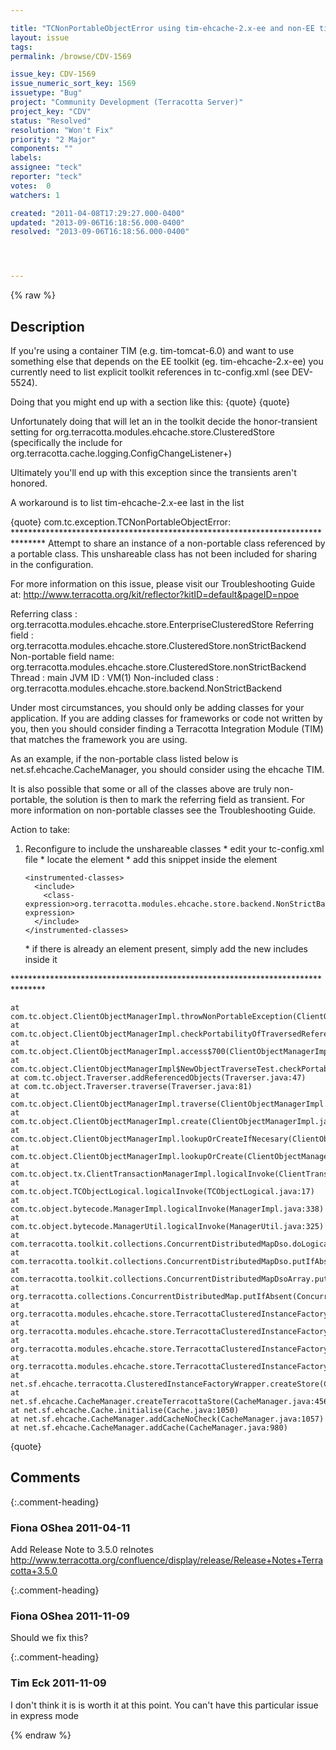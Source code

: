 ```yaml
---

title: "TCNonPortableObjectError using tim-ehcache-2.x-ee and non-EE tims"
layout: issue
tags: 
permalink: /browse/CDV-1569

issue_key: CDV-1569
issue_numeric_sort_key: 1569
issuetype: "Bug"
project: "Community Development (Terracotta Server)"
project_key: "CDV"
status: "Resolved"
resolution: "Won't Fix"
priority: "2 Major"
components: ""
labels: 
assignee: "teck"
reporter: "teck"
votes:  0
watchers: 1

created: "2011-04-08T17:29:27.000-0400"
updated: "2013-09-06T16:18:56.000-0400"
resolved: "2013-09-06T16:18:56.000-0400"




---
```


{% raw %}

## Description

<div markdown="1" class="description">

If you're using a container TIM (e.g. tim-tomcat-6.0) and want to use something else that depends on the EE toolkit (eg. tim-ehcache-2.x-ee) you currently need to list explicit toolkit references in tc-config.xml (see DEV-5524). 

Doing that you might end up with a <modules> section like this:
\{quote\}
    <modules>
      <module name="tim-tomcat-6.0" version="2.2.2"/>
      <module name="tim-ehcache-2.x-ee" version="1.7.0"/>
      <module group-id="org.terracotta.toolkit" name="terracotta-toolkit-1.2" version="3.0.0"/>
      <module group-id="org.terracotta.toolkit" name="terracotta-toolkit-1.2-ee" version="3.0.0"/>
    </modules>
\{quote\}

Unfortunately doing that will let an <include> in the toolkit decide the honor-transient setting for org.terracotta.modules.ehcache.store.ClusteredStore (specifically the include for  org.terracotta.cache.logging.ConfigChangeListener+) 

Ultimately you'll end up with this exception since the transients aren't honored. 

A workaround is to list tim-ehcache-2.x-ee last in the <modules> list

\{quote\}
com.tc.exception.TCNonPortableObjectError: 
\*\*\*\*\*\*\*\*\*\*\*\*\*\*\*\*\*\*\*\*\*\*\*\*\*\*\*\*\*\*\*\*\*\*\*\*\*\*\*\*\*\*\*\*\*\*\*\*\*\*\*\*\*\*\*\*\*\*\*\*\*\*\*\*\*\*\*\*\*\*\*\*\*\*\*\*\*\*\*
Attempt to share an instance of a non-portable class referenced by a portable class. This
unshareable class has not been included for sharing in the configuration.

For more information on this issue, please visit our Troubleshooting Guide at:
http://www.terracotta.org/kit/reflector?kitID=default&pageID=npoe

Referring class        : org.terracotta.modules.ehcache.store.EnterpriseClusteredStore
Referring field        : org.terracotta.modules.ehcache.store.ClusteredStore.nonStrictBackend
Non-portable field name: org.terracotta.modules.ehcache.store.ClusteredStore.nonStrictBackend
Thread                 : main
JVM ID                 : VM(1)
Non-included class     : org.terracotta.modules.ehcache.store.backend.NonStrictBackend

Under most circumstances, you should only be adding classes for your
application. If you are adding classes for frameworks or code not written by
you, then you should consider finding a Terracotta Integration Module (TIM)
that matches the framework you are using.

As an example, if the non-portable class listed below is
net.sf.ehcache.CacheManager, you should consider using the ehcache TIM.

It is also possible that some or all of the classes above are truly
non-portable, the solution is then to mark the referring field as transient.
For more information on non-portable classes see the Troubleshooting Guide.

Action to take:

1) Reconfigure to include the unshareable classes
   \* edit your tc-config.xml file
   \* locate the <dso> element
   \* add this snippet inside the <dso> element

       <instrumented-classes>
         <include>
           <class-expression>org.terracotta.modules.ehcache.store.backend.NonStrictBackend</class-expression>
         </include>
       </instrumented-classes>

   \* if there is already an <instrumented-classes> element present, simply add
     the new includes inside it

\*\*\*\*\*\*\*\*\*\*\*\*\*\*\*\*\*\*\*\*\*\*\*\*\*\*\*\*\*\*\*\*\*\*\*\*\*\*\*\*\*\*\*\*\*\*\*\*\*\*\*\*\*\*\*\*\*\*\*\*\*\*\*\*\*\*\*\*\*\*\*\*\*\*\*\*\*\*\*

	at com.tc.object.ClientObjectManagerImpl.throwNonPortableException(ClientObjectManagerImpl.java:798)
	at com.tc.object.ClientObjectManagerImpl.checkPortabilityOfTraversedReference(ClientObjectManagerImpl.java:689)
	at com.tc.object.ClientObjectManagerImpl.access$700(ClientObjectManagerImpl.java:84)
	at com.tc.object.ClientObjectManagerImpl$NewObjectTraverseTest.checkPortability(ClientObjectManagerImpl.java:1071)
	at com.tc.object.Traverser.addReferencedObjects(Traverser.java:47)
	at com.tc.object.Traverser.traverse(Traverser.java:81)
	at com.tc.object.ClientObjectManagerImpl.traverse(ClientObjectManagerImpl.java:962)
	at com.tc.object.ClientObjectManagerImpl.create(ClientObjectManagerImpl.java:307)
	at com.tc.object.ClientObjectManagerImpl.lookupOrCreateIfNecesary(ClientObjectManagerImpl.java:354)
	at com.tc.object.ClientObjectManagerImpl.lookupOrCreate(ClientObjectManagerImpl.java:335)
	at com.tc.object.tx.ClientTransactionManagerImpl.logicalInvoke(ClientTransactionManagerImpl.java:511)
	at com.tc.object.TCObjectLogical.logicalInvoke(TCObjectLogical.java:17)
	at com.tc.object.bytecode.ManagerImpl.logicalInvoke(ManagerImpl.java:338)
	at com.tc.object.bytecode.ManagerUtil.logicalInvoke(ManagerUtil.java:325)
	at com.terracotta.toolkit.collections.ConcurrentDistributedMapDso.doLogicalPut(ConcurrentDistributedMapDso.java:158)
	at com.terracotta.toolkit.collections.ConcurrentDistributedMapDso.putIfAbsent(ConcurrentDistributedMapDso.java:508)
	at com.terracotta.toolkit.collections.ConcurrentDistributedMapDsoArray.putIfAbsent(ConcurrentDistributedMapDsoArray.java:176)
	at org.terracotta.collections.ConcurrentDistributedMap.putIfAbsent(ConcurrentDistributedMap.java:144)
	at org.terracotta.modules.ehcache.store.TerracottaClusteredInstanceFactory.getOrCreateStoreInternal(TerracottaClusteredInstanceFactory.java:244)
	at org.terracotta.modules.ehcache.store.TerracottaClusteredInstanceFactory.getOrCreateStore(TerracottaClusteredInstanceFactory.java:229)
	at org.terracotta.modules.ehcache.store.TerracottaClusteredInstanceFactory.getOrCreateStore(TerracottaClusteredInstanceFactory.java:122)
	at org.terracotta.modules.ehcache.store.TerracottaClusteredInstanceFactory.createStore(TerracottaClusteredInstanceFactory.java:116)
	at net.sf.ehcache.terracotta.ClusteredInstanceFactoryWrapper.createStore(ClusteredInstanceFactoryWrapper.java:81)
	at net.sf.ehcache.CacheManager.createTerracottaStore(CacheManager.java:456)
	at net.sf.ehcache.Cache.initialise(Cache.java:1050)
	at net.sf.ehcache.CacheManager.addCacheNoCheck(CacheManager.java:1057)
	at net.sf.ehcache.CacheManager.addCache(CacheManager.java:980)
\{quote\}

</div>

## Comments


{:.comment-heading}
### **Fiona OShea** <span class="date">2011-04-11</span>

<div markdown="1" class="comment">

Add Release Note to 3.5.0 relnotes
http://www.terracotta.org/confluence/display/release/Release+Notes+Terracotta+3.5.0

</div>


{:.comment-heading}
### **Fiona OShea** <span class="date">2011-11-09</span>

<div markdown="1" class="comment">

Should we fix this?

</div>


{:.comment-heading}
### **Tim Eck** <span class="date">2011-11-09</span>

<div markdown="1" class="comment">

I don't think it is is worth it at this point. You can't have this particular issue in express mode


</div>



{% endraw %}
